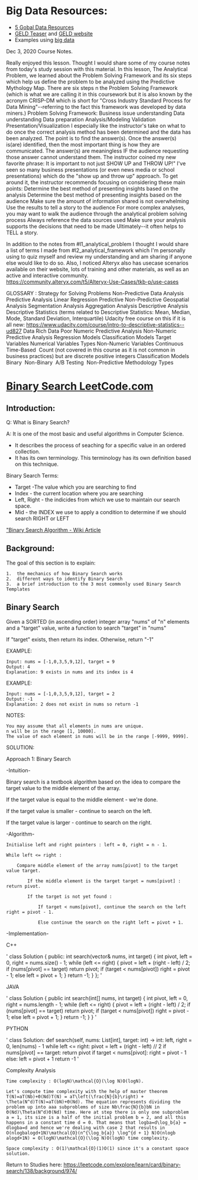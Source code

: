# Big Data Resources:
* [5 Gobal Data Resources](https://youtu.be/yGwub5OE3PQ)
* [GELD Teaser](https://youtu.be/GpCarC_I3Ao) and [GELD website](https://blog.gdeltproject.org/)
* Examples using [big data](https://youtu.be/A6nWZKZpL3k)

Dec 3, 2020 Course Notes. 

Really enjoyed this lesson. Thought I would share some of my course notes from today's study session with this material.
In this lesson, The Analytical Problem, we learned about the Problem Solving Framework and its six steps which help us define the problem to be analyzed using the Predictive Mythology Map.
There are six steps n the Problem Solving Framework (which is what we are calling it in this coursework but it is also known by the acronym CRISP-DM which is short for "Cross Industry Standard Process for Data Mining"--referring to the fact this framework was developed by data miners.)
Problem Solving Framework:
Business issue understanding 
Data understanding 
Data preparation 
Analysis/Modeling 
Validation 
Presentation/Visualization
I especially like the instructor's take on what to do once the correct analysis method has been determined and the data has been analyzed.  The point is to find the answer(s).  Once the answer(s) is(are) identified, then the most important thing is how they are communicated.  The answer(s) are meaningless IF the audience requesting those answer cannot understand them.   The instructor coined my new favorite phrase:  It is important to not just SHOW UP and THROW UP!"   I've seen so many business presentations (or even news media or school presentations) which do the "show up and throw up" approach.  To get around it, the instructor recommends focusing on considering these main points:
Determine the best method of presenting insights based on the analysis
Determine the best method of presenting insights based on the audience
Make sure the amount of information shared is not overwhelming
Use the results to tell a story to the audience
For more complex analyses, you may want to walk the audience through the analytical problem solving process
Always reference the data sources used
Make sure your analysis supports the decisions that need to be made
Ultimately--it often helps to TELL a story.

In addition to the notes from #l1_analytical_problem  I thought I would share a list of terms I made from #l2_analytical_framework which I'm personally using to quiz myself and review my understanding and am sharing if anyone else would like to do so. Also, I noticed Alteryx also has usecase scenarios available on their website, lots of training and other materials, as well as an active and interactive community.  https://community.alteryx.com/t5/Alteryx-Use-Cases/tkb-p/use-cases

GLOSSARY :
Strategy for Solving Problems
Non-Predictive Data Analysis
Predictive Analysis
Linear Regression
Predictive 
Non-Predictive 
Geospatial Analysis
Segmentation Analysis
Aggregation Analysis
Descriptive Analysis
Descriptive Statistics (terms related to Descriptive Statistics: Mean, Median, Mode, Standard Deviation, Interquartile) Udacity free course on this if it is all new: https://www.udacity.com/course/intro-to-descriptive-statistics--ud827
Data Rich 
Data Poor 
Numeric Predictive Analysis 
Non-Numeric Predictive Analysis 
Regression Models 
Classification Models 
Target Variables 
Numerical Variables Types 
Non-Numeric Variables 
Continuous 
Time-Based 
Count (not covered in this course as it is not common in business practices) but are discrete positive integers
Classification Models
Binary 
Non-Binary 
A/B Testing 
Non-Predictive 
Methodology Types 


# [Binary Search LeetCode.com](https://leetcode.com/explore/learn/card/binary-search/)

## Introduction:
Q: What is Binary Search?  

A:  It is one of the most basic and useful algorithms in Computer Science. 
* It describes the process of seaching for a specific value in an ordered collection. 
* It has its own terminology.  This terminology has its own definition based on this technique. 

Binary Search Terms:
* Target -The value which you are searching to find 
* Index - the current location where you are searching 
* Left, Right - the indicides from which we use to maintain our search space. 
* Mid - the INDEX we use to apply a condition to determine if we should search RIGHT or LEFT

["Binary Search Algorithm - Wiki Article](https://en.wikipedia.org/wiki/Binary_search_algorithm)

## Background: 
The goal of this section is to explain:


    1.  the mechanics of how Binary Search works
    2.  different ways to identify Binary Search 
    3.  a brief introduction to the 3 most commonly used Binary Search Templates 

## Binary Search 
Given a SORTED (in ascending order) integer array "nums" of "n" elements and a "target" value, write a function to search "target" in "nums"


If "target" exists, then return its index.  Otherwise, return "-1"


EXAMPLE:

    Input: nums = [-1,0,3,5,9,12], target = 9
    Output: 4
    Explanation: 9 exists in nums and its index is 4


EXAMPLE:

    Input: nums = [-1,0,3,5,9,12], target = 2
    Output: -1
    Explanation: 2 does not exist in nums so return -1


NOTES:


    You may assume that all elements in nums are unique.
    n will be in the range [1, 10000].
    The value of each element in nums will be in the range [-9999, 9999].
    
SOLUTION:

Approach 1: Binary Search

-Intuition-

Binary search is a textbook algorithm based on the idea to compare the target value to the middle element of the array.

If the target value is equal to the middle element - we're done.

If the target value is smaller - continue to search on the left.

If the target value is larger - continue to search on the right.

-Algorithm-


    Initialise left and right pointers : left = 0, right = n - 1.

    While left <= right :

        Compare middle element of the array nums[pivot] to the target value target.

            If the middle element is the target target = nums[pivot] : return pivot.

            If the target is not yet found :

                If target < nums[pivot], continue the search on the left right = pivot - 1.

                Else continue the search on the right left = pivot + 1.
                
-Implementation-


C++

'
class Solution {
  public:
  int search(vector<int>& nums, int target) {
    int pivot, left = 0, right = nums.size() - 1;
    while (left <= right) {
      pivot = left + (right - left) / 2;
      if (nums[pivot] == target) return pivot;
      if (target < nums[pivot]) right = pivot - 1;
      else left = pivot + 1;
    }
    return -1;
  }
};
'  
  
JAVA 

'
class Solution {
  public int search(int[] nums, int target) {
    int pivot, left = 0, right = nums.length - 1;
    while (left <= right) {
      pivot = left + (right - left) / 2;
      if (nums[pivot] == target) return pivot;
      if (target < nums[pivot]) right = pivot - 1;
      else left = pivot + 1;
    }
    return -1;
  }
}
'

PYTHON

'
class Solution:
    def search(self, nums: List[int], target: int) -> int:
        left, right = 0, len(nums) - 1
        while left <= right:
            pivot = left + (right - left) // 2
            if nums[pivot] == target:
                return pivot
            if target < nums[pivot]:
                right = pivot - 1
            else:
                left = pivot + 1
        return -1
'
        
Complexity Analysis

    Time complexity : O(log⁡N)\mathcal{O}(\log N)O(logN).

    Let's compute time complexity with the help of master theorem T(N)=aT(Nb)+Θ(Nd)T(N) = aT\left(\frac{N}{b}\right) + \Theta(N^d)T(N)=aT(bN​)+Θ(Nd). The equation represents dividing the problem up into aaa subproblems of size Nb\frac{N}{b}bN​ in Θ(Nd)\Theta(N^d)Θ(Nd) time. Here at step there is only one subproblem a = 1, its size is a half of the initial problem b = 2, and all this happens in a constant time d = 0. That means that log⁡ba=d\log_b{a} = dlogb​a=d and hence we're dealing with case 2 that results in O(nlog⁡balog⁡d+1N)\mathcal{O}(n^{\log_b{a}} \log^{d + 1} N)O(nlogb​alogd+1N) = O(log⁡N)\mathcal{O}(\log N)O(logN) time complexity.

    Space complexity : O(1)\mathcal{O}(1)O(1) since it's a constant space solution.
    



    
    
Return to Studies here: https://leetcode.com/explore/learn/card/binary-search/138/background/974/ 
